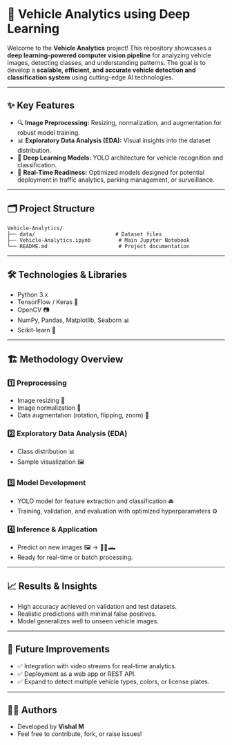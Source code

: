 
# 🚗 Vehicle Analytics using Deep Learning

Welcome to the **Vehicle Analytics** project! This repository showcases a **deep learning-powered computer vision pipeline** for analyzing vehicle images, detecting classes, and understanding patterns. The goal is to develop a **scalable, efficient, and accurate vehicle detection and classification system** using cutting-edge AI technologies.

---

## ✨ Key Features

- 🔍 **Image Preprocessing:** Resizing, normalization, and augmentation for robust model training.
- 📊 **Exploratory Data Analysis (EDA):** Visual insights into the dataset distribution.
- 🧠 **Deep Learning Models:** YOLO architecture for vehicle recognition and classification.
- 🚀 **Real-Time Readiness:** Optimized models designed for potential deployment in traffic analytics, parking management, or surveillance.

---

## 🗂️ Project Structure

```
Vehicle-Analytics/
├── data/                          # Dataset files
├── Vehicle-Analytics.ipynb         # Main Jupyter Notebook
└── README.md                       # Project documentation
```

---

## 🛠 Technologies & Libraries

- Python 3.x
- TensorFlow / Keras 🧠
- OpenCV 📷
- NumPy, Pandas, Matplotlib, Seaborn 📊
- Scikit-learn 🧮

---

## 🏗 Methodology Overview

### 1️⃣ Preprocessing
- Image resizing 📐
- Image normalization 🧹
- Data augmentation (rotation, flipping, zoom) 🔄

### 2️⃣ Exploratory Data Analysis (EDA)
- Class distribution 📊
- Sample visualization 🖼️

### 3️⃣ Model Development
- YOLO model for feature extraction and classification 🚘
- Training, validation, and evaluation with optimized hyperparameters ⚙️

### 4️⃣ Inference & Application
- Predict on new images 🖼️ → 🚗🚙🛻
- Ready for real-time or batch processing.

---

## 📈 Results & Insights

- High accuracy achieved on validation and test datasets.
- Realistic predictions with minimal false positives.
- Model generalizes well to unseen vehicle images.

---

## 📌 Future Improvements

- ✅ Integration with video streams for real-time analytics.
- ✅ Deployment as a web app or REST API.
- ✅ Expand to detect multiple vehicle types, colors, or license plates.

---

## 👨‍💻 Authors

- Developed by **Vishal M**
- Feel free to contribute, fork, or raise issues!

